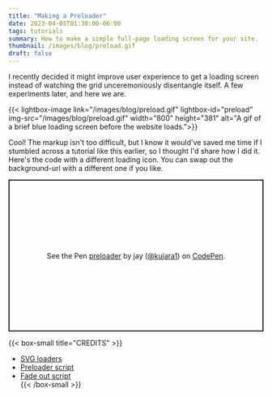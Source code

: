 ```yaml
---
title: "Making a Preloader"
date: 2023-04-05T01:38:00-06:00
tags: tutorials
summary: How to make a simple full-page loading screen for your site.
thumbnail: /images/blog/preload.gif
draft: false
---
```


I recently decided it might improve user experience to get a loading screen instead of watching the grid unceremoniously disentangle itself. A few experiments later, and here we are.

{{< lightbox-image link="/images/blog/preload.gif" lightbox-id="preload" img-src="/images/blog/preload.gif" width="800" height="381" alt="A gif of a brief blue loading screen before the website loads.">}}  

Cool! The markup isn't too difficult, but I know it would've saved me time if I stumbled across a tutorial like this earlier, so I thought I'd share how I did it. Here's the code with a different loading icon. You can swap out the background-url with a different one if you like.

<p class="codepen" data-height="300" data-default-tab="html,result" data-slug-hash="dygbewv" data-user="kujara1" style="height: 300px; box-sizing: border-box; display: flex; align-items: center; justify-content: center; border: 2px solid; margin: 1em 0; padding: 1em;">
  <span>See the Pen <a href="https://codepen.io/kujara1/pen/dygbewv">
  preloader</a> by jay (<a href="https://codepen.io/kujara1">@kujara1</a>)
  on <a href="https://codepen.io">CodePen</a>.</span>
</p>
<script async src="https://cpwebassets.codepen.io/assets/embed/ei.js"></script>

{{< box-small title="CREDITS" >}}
- [SVG loaders](https://samherbert.net/svg-loaders/)
- [Preloader script](https://www.youtube.com/watch?v=Yf5d_Zx3AaI)
- [Fade out script](http://vanilla-js.com/)  
{{< /box-small >}}
